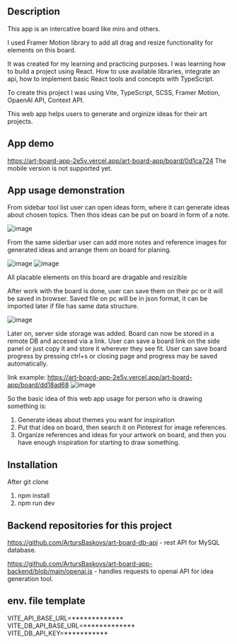 ## Description
This app is an intercative board like miro and others. 

I used Framer Motion library to add all drag and resize functionality for elements on this board.

It was created for my learning and practicing purposes. I was learning how to build a project using React. How to use available libraries, integrate an api, how to implement basic React tools and concepts with TypeScript.

To create this project I was using Vite, TypeScript, SCSS, Framer Motion, OpaenAI API, Context API.

This web app helps users to generate and orginize ideas for their art projects. 

## App demo
https://art-board-app-2e5v.vercel.app/art-board-app/board/0d1ca724
The mobile version is not supported yet.

## App usage demonstration
From sidebar tool list user can open ideas form, where it can generate ideas about chosen topics. Then thos ideas can be put on board in form of a note.

![image](https://github.com/user-attachments/assets/db8669a6-0bb1-49d2-823c-aec2316278da)

From the same siderbar user can add more notes and reference images for generated ideas and arrange them on board for planing.

![image](https://github.com/user-attachments/assets/ab3130c0-6efa-4348-8d67-4755ca700317)
![image](https://github.com/user-attachments/assets/6db520b9-4a72-49b9-99c6-a349916e104c)

All placable elements on this board are dragable and resizible

After work with the board is done, user can save them on their pc or it will be saved in browser. Saved file on pc will be in json format, it can be imported later if file has same data structure.

![image](https://github.com/user-attachments/assets/ed69ccb8-07c9-4ea4-ab3d-47283c24eff9)

Later on, server side storage was added. Board can now be stored in a remote DB and accesed via a link. User can save a board link on the side panel or just copy it and store it wherever they see fit. User can save board progress by pressing ctrl+s or closing page and progress may be saved automatically.

link example: https://art-board-app-2e5v.vercel.app/art-board-app/board/dd18ad68
![image](https://github.com/user-attachments/assets/87712bb1-c090-456a-9f97-d945c6694619)



So the basic idea of this web app usage for person who is drawing something is:
1. Generate ideas about themes you want for inspiration
2. Put that idea on board, then search it on Pinterest for image references.
3. Organize references and ideas for your artwork on board, and then you have enough inspiration for starting to draw something.

## Installation
After git clone
1. npm install
2. npm run dev
## Backend repositories for this project

https://github.com/ArtursBaskovs/art-board-db-api - rest API for MySQL database.

https://github.com/ArtursBaskovs/art-board-app-backend/blob/main/openai.js - handles requests to openai API for idea generation tool.

## env. file template
VITE_API_BASE_URL=*************
VITE_DB_API_BASE_URL=*************
VITE_DB_API_KEY=***********




